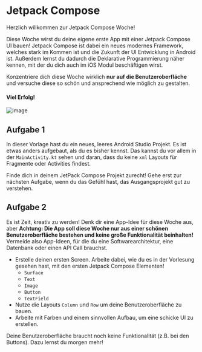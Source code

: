 # Jetpack Compose

Herzlich willkommen zur Jetpack Compose Woche!

Diese Woche wirst du deine eigene erste App mit einer Jetpack Compose UI bauen! Jetpack Compose ist dabei ein neues modernes Framework, welches stark im Kommen ist und die Zukunft der UI Entwicklung in Android ist. Außerdem lernst du dadurch die Deklarative Programmierung näher kennen, mit der du dich auch im iOS Modul beschäftigen wirst. 

Konzentriere dich diese Woche wirklich **nur auf die Benutzeroberfläche** und versuche diese so schön und ansprechend wie möglich zu gestalten. 

#### Viel Erfolg!

![image](https://lh3.googleusercontent.com/uqNajkKx7YKEhRZRWUvZGjuoziPV7zqyw5rBZW3OnpAynrqiWwTDEzrprVB9Ip1wktkBJ5BuQQ1Vcx9BsOL6Q3tIOsGFkPLWI1pznkAm6TWZ4DJUvQ=w1400-v0)

## Aufgabe 1 

In dieser Vorlage hast du ein neues, leeres Android Studio Projekt. Es ist etwas anders aufgebaut, als du es bisher kennst. Das kannst du vor allem in der `MainActivity.kt` sehen und daran, dass du keine `xml` Layouts für Fragmente oder Activities findest.

Finde dich in deinem JetPack Compose Projekt zurecht! Gehe erst zur nächsten Aufgabe, wenn du das Gefühl hast, das Ausgangsprojekt gut zu verstehen.

## Aufgabe 2

Es ist Zeit, kreativ zu werden! Denk dir eine App-Idee für diese Woche aus, aber **Achtung: Die App soll diese Woche nur aus einer schönen Benutzeroberfläche bestehen und keine große Funktionalität beinhalten!** Vermeide also App-Ideen, für die du eine Softwarearchitektur, eine Datenbank oder einen API Call brauchst.

- Erstelle deinen ersten Screen. Arbeite dabei, wie du es in der Vorlesung gesehen hast, mit den ersten Jetpack Compose Elementen!
  - `Surface`
  - `Text`
  - `Image`
  - `Button`
  - `TextField`
- Nutze die Layouts `Column` und `Row` um deine Benutzeroberfläche zu bauen.
- Arbeite mit Farben und einem sinnvollen Aufbau, um eine schicke UI zu erstellen.

Deine Benutzeroberfläche braucht noch keine Funktionalität (z.B. bei den Buttons). Dazu lernst du morgen mehr!
